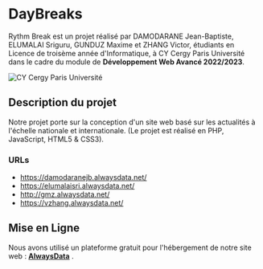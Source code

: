 # DayBreaks

Rythm Break est un projet réalisé par DAMODARANE Jean-Baptiste, ELUMALAI Sriguru, GUNDUZ Maxime et ZHANG Victor, étudiants en Licence de troisème année d'Informatique, à CY Cergy Paris Université dans le cadre du module de **Développement Web Avancé 2022/2023**.

![CY Cergy Paris Université](https://upload.wikimedia.org/wikipedia/fr/thumb/6/69/Logo_CY_Cergy_Paris_Universit%C3%A9.svg/129px-Logo_CY_Cergy_Paris_Universit%C3%A9.svg.png)


## Description du projet

Notre projet porte sur la conception d'un site web basé sur les actualités à l'échelle nationale et internationale. (Le projet est réalisé en PHP, JavaScript, HTML5 & CSS3).

### URLs
 - https://damodaranejb.alwaysdata.net/
 - https://elumalaisri.alwaysdata.net/
 - http://gmz.alwaysdata.net/
 - https://vzhang.alwaysdata.net/

## Mise en Ligne

Nous avons utilisé un plateforme gratuit pour l'hébergement de notre site web :  **[AlwaysData](https://alwaysdata.com)** .

